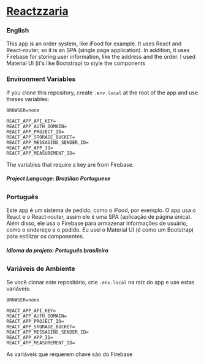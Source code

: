 # [Reactzzaria](https://vitorpatzlaff-reactzzaria.netlify.app)
### English
This app is an order system, like iFood for example. It uses React and React-router, so it is an SPA (single page application). In addition, it uses Firebase for storing user information, like the address and the order. I used Material UI (it's like Bootstrap) to style the components
### Environment Variables
If you clone this repository, create `.env.local` at the root of the app and use theses variables:
```
BROWSER=none

REACT_APP_API_KEY=
REACT_APP_AUTH_DOMAIN=
REACT_APP_PROJECT_ID=
REACT_APP_STORAGE_BUCKET=
REACT_APP_MESSAGING_SENDER_ID=
REACT_APP_APP_ID=
REACT_APP_MEASUREMENT_ID=
```
The variables that require a key are from Firebase.
##### Project Language: Brazilian Portuguese
##
### Português
Este app é um sistema de pedido, como o iFood, por exemplo. O app usa o React e o React-router, assim ele é uma SPA (aplicação de página única). Além disso, ele usa o Firebase para armazenar informações de usuário, como o endereço e o pedido. Eu usei o Material UI (é como um Bootstrap) para estilizar os componentes.
##### Idioma do projeto: Português brasileiro
##
### Variáveis de Ambiente
Se você clonar este repositório, crie `.env.local` na raiz do app e use estas variáveis:
```
BROWSER=none

REACT_APP_API_KEY=
REACT_APP_AUTH_DOMAIN=
REACT_APP_PROJECT_ID=
REACT_APP_STORAGE_BUCKET=
REACT_APP_MESSAGING_SENDER_ID=
REACT_APP_APP_ID=
REACT_APP_MEASUREMENT_ID=
```
As variáveis que requerem chave são do Firebase
